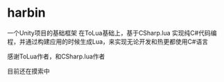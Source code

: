 # harbin
一个Unity项目的基础框架
在ToLua基础上，基于CSharp.lua 实现纯C#代码编程，并通过构建应用的时候生成Lua，来实现无论开发和热更都使用C#语言

感谢ToLua作者，和CSharp.lua作者

目前还在摸索中
